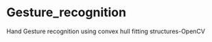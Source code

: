 Gesture_recognition
===================

Hand Gesture recognition using convex hull fitting structures-OpenCV
